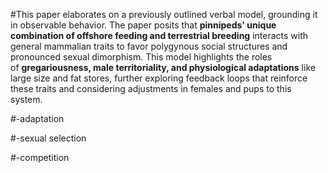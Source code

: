 #This paper elaborates on a previously outlined verbal model, grounding it in observable behavior. The paper posits that **pinnipeds' unique combination of offshore feeding and terrestrial breeding** interacts with general mammalian traits to favor polygynous social structures and pronounced sexual dimorphism. This model highlights the roles of **gregariousness, male territoriality, and physiological adaptations** like large size and fat stores, further exploring feedback loops that reinforce these traits and considering adjustments in females and pups to this system.

#-adaptation

#-sexual selection

#-competition
